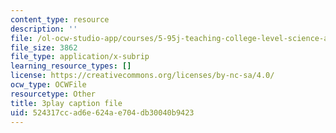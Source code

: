 ```yaml
---
content_type: resource
description: ''
file: /ol-ocw-studio-app/courses/5-95j-teaching-college-level-science-and-engineering-fall-2015/524317ccad6e624ae704db30040b9423_I1IeF7D7kkY.srt
file_size: 3862
file_type: application/x-subrip
learning_resource_types: []
license: https://creativecommons.org/licenses/by-nc-sa/4.0/
ocw_type: OCWFile
resourcetype: Other
title: 3play caption file
uid: 524317cc-ad6e-624a-e704-db30040b9423
---
```

